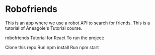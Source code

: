 # Robofriends

This is an app where we use a robot API to search for friends. This is a tutorial of Aneagoie's Tutorial course.

robofriends
Tutorial for React To run the project:

Clone this repo
Run npm install
Run npm start
